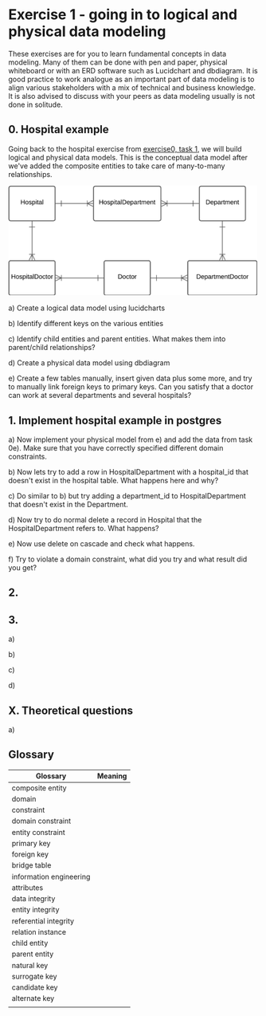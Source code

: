 # Exercise 1 - going in to logical and physical data modeling

These exercises are for you to learn fundamental concepts in data modeling. Many of them can be done with pen and paper, physical whiteboard or with an ERD software such as Lucidchart and dbdiagram. It is good practice to work analogue as an important part of data modeling is to align various stakeholders with a mix of technical and business knowledge. It is also advised to discuss with your peers as data modeling usually is not done in solitude.

## 0. Hospital example

Going back to the hospital exercise from [exercise0, task 1](https://github.com/AIgineerAB/data_modeling_course/blob/main/exercises/exercise0.md), we will build logical and physical data models. This is the conceptual data model after we've added the composite entities to take care of many-to-many relationships.

<img src="https://github.com/kokchun/assets/blob/main/data_modeling/conceptual_hospital.png?raw=true" alt="hospital conceptual" width="500">

a) Create a logical data model using lucidcharts 

b) Identify different keys on the various entities

c) Identify child entities and parent entities. What makes them into parent/child relationships?

d) Create a physical data model using dbdiagram

e) Create a few tables manually, insert given data plus some more, and try to manually link foreign keys to primary keys. Can you satisfy that a doctor can work at several departments and several hospitals? 

## 1. Implement hospital example in postgres 

a) Now implement your physical model from e) and add the data from task 0e). Make sure that you have correctly specified different domain constraints.

b) Now lets try to add a row in HospitalDepartment with a hospital_id that doesn't exist in the hospital table. What happens here and why? 

c) Do similar to b) but try adding a department_id to HospitalDepartment that doesn't exist in the Department. 

d) Now try to do normal delete a record in Hospital that the HospitalDepartment refers to. What happens? 

e) Now use delete on cascade and check what happens. 

f) Try to violate a domain constraint, what did you try and what result did you get? 

## 2. 

## 3.

<!-- <a href="https://youtu.be/CCqQF7LZVqI" target="_blank">
  <img src="https://github.com/kokchun/assets/blob/main/data_modeling/car_rental.png?raw=true" alt="course structure" width="500">
</a> -->

a)

b)

c)

d)

## X. Theoretical questions

a)

## Glossary

| Glossary                | Meaning |
| ----------------------- | ------- |
| composite entity        |         |
| domain                  |         |
| constraint              |         |
| domain constraint       |         |
| entity constraint       |         |
| primary key             |         |
| foreign key             |         |
| bridge table            |         |
| information engineering |         |
| attributes              |         |
| data integrity          |         |
| entity integrity        |         |
| referential integrity   |         |
| relation instance       |         |
| child entity            |         |
| parent entity           |         |
| natural key             |         |
| surrogate key           |         |
| candidate key           |         |
| alternate key           |         |
|                         |         |
